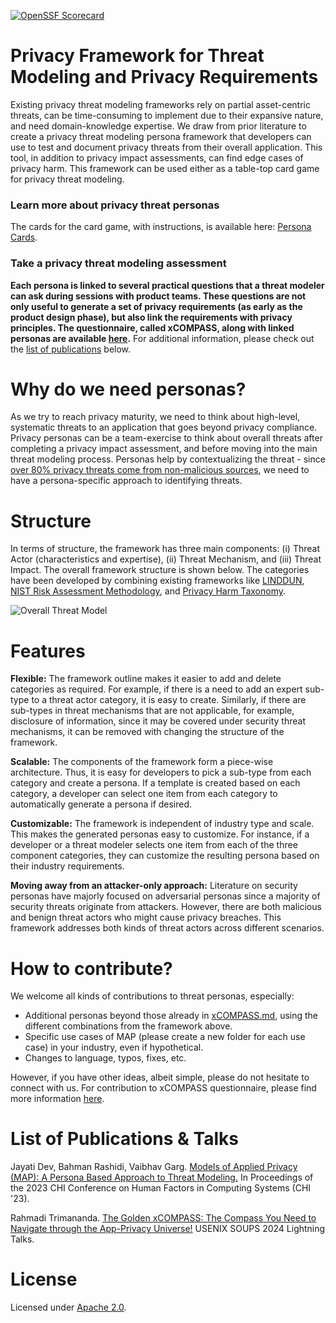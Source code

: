 [![OpenSSF Scorecard](https://api.securityscorecards.dev/projects/github.com/Comcast/xCompass/badge)](https://securityscorecards.dev/viewer/?uri=github.com/Comcast/xCompass)

  <h1> Privacy Framework for Threat Modeling and Privacy Requirements </h1> 

Existing privacy threat modeling frameworks rely on partial asset-centric threats, can be time-consuming to implement due to their expansive nature, and need domain-knowledge expertise. We draw from prior literature to create a privacy threat modeling persona framework that developers can use to test and document privacy threats from their overall application. This tool, in addition to privacy impact assessments, can find edge cases of privacy harm. This framework can be used either as a table-top card game for privacy threat modeling. 
<h3> Learn more about privacy threat personas</h3>
The cards for the card game, with instructions, is available here: <a href="personacards/">Persona Cards</a>.
<h3> Take a privacy threat modeling assessment </h3>
<b>Each persona is linked to several practical questions that a threat modeler can ask during sessions with product teams. These questions are not only useful to generate a set of privacy requirements (as early as the product design phase), but also link the requirements with privacy principles. The questionnaire, called xCOMPASS, along with linked personas are available <a href="xCOMPASS/">here</a>.</b> For additional information, please check out the <a href="https://github.com/Comcast/xCompass/edit/main/README.md#-list-of-publications--talks-">list of publications</a> below. 

  <h1> Why do we need personas? </h1> 
As we try to reach privacy maturity, we need to think about high-level, systematic threats to an application that goes beyond privacy compliance. Privacy personas can be a team-exercise to think about overall threats after completing a privacy impact assessment, and before moving into the main threat modeling process. Personas help by contextualizing the threat - since <a href="https://dl.acm.org/doi/fullHtml/10.1145/3544548.3581484">over 80% privacy threats come from non-malicious sources<a>, we need to have a persona-specific approach to identifying threats. 

  <h1> Structure </h1>
  
In terms of structure, the framework has three main components: (i) Threat Actor (characteristics and expertise), (ii) Threat Mechanism, and (iii) Threat Impact. The overall framework structure is shown below. The categories have been developed by combining existing frameworks like <a href="https://www.linddun.org/linddun">LINDDUN</a>, <a href="https://www.nist.gov/privacy-framework/nist-pram">NIST Risk Assessment Methodology<a>, and <a href="https://papers.ssrn.com/sol3/papers.cfm?abstract_id=3782222">Privacy Harm Taxonomy</a>. 

![Overall Threat Model](figures/Threat-Framework.jpeg)

  <h1> Features </h1>
  
**Flexible:** The framework outline makes it easier to add and delete categories as required. For example, if there is a need to add an expert sub-type to a threat actor category, it is easy to create. Similarly, if there are sub-types in threat mechanisms that are not applicable, for example, disclosure of information, since it may be covered under security threat mechanisms, it can be removed with changing the structure of the framework. 

**Scalable:** The components of the framework form a piece-wise architecture. Thus, it is easy for developers to pick a sub-type from each category and create a persona. If a template is created based on each category, a developer can select one item from each category to automatically generate a persona if desired. 

**Customizable:** The framework is independent of industry type and scale. This makes the generated personas easy to customize. For instance, if a developer or a threat modeler selects one item from each of the three component categories, they can customize the resulting persona based on their industry requirements. 

**Moving away from an attacker-only approach:** Literature on security personas have majorly focused on adversarial personas since a majority of security threats originate from attackers. However, there are both malicious and benign threat actors who might cause privacy breaches. This framework addresses both kinds of threat actors across different scenarios. 

  <h1> How to contribute? </h1>
We welcome all kinds of contributions to threat personas, especially:

- Additional personas beyond those already in [xCOMPASS.md](/xCOMPASS/personas.md), using the different combinations from the framework above.
- Specific use cases of MAP (please create a new folder for each use case) in your industry, even if hypothetical.
- Changes to language, typos, fixes, etc.

However, if you have other ideas, albeit simple, please do not hesitate to connect with us. For contribution to xCOMPASS questionnaire, please find more information [here](https://github.com/Comcast/xCompass/edit/main/xCOMPASS/README.md#-how-to-contribute-).

<h1> List of Publications & Talks </h1>

Jayati Dev, Bahman Rashidi, Vaibhav Garg. [Models of Applied Privacy (MAP): A Persona Based Approach to Threat Modeling.](https://dl.acm.org/doi/fullHtml/10.1145/3544548.3581484) In Proceedings of the 2023 CHI Conference on Human Factors in Computing Systems (CHI '23).

Rahmadi Trimananda. [The Golden xCOMPASS: The Compass You Need to Navigate through the App-Privacy Universe!](https://www.usenix.org/conference/soups2024/technical-sessions) USENIX SOUPS 2024 Lightning Talks. 

  <h1> License </h1>
   
Licensed under [Apache 2.0](https://github.com/Comcast/MAP/blob/main/LICENSE-Apache-2.0).
